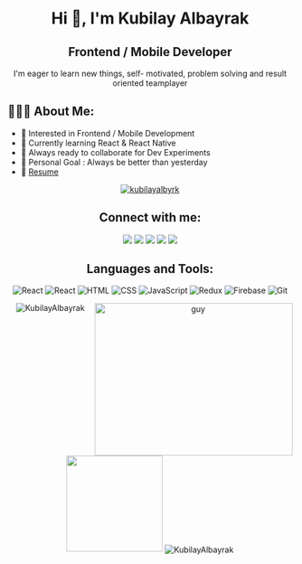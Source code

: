 <h1 align="center">Hi 👋, I'm Kubilay Albayrak</h1>

<h2 align="center" > Frontend / Mobile Developer </h2>


<p align="center" >I'm eager to learn new things, self- motivated, problem solving and result oriented teamplayer </p>

<h2 align="left">👨🏻‍💻 About Me:</h2>

* 🧐   Interested in Frontend / Mobile Development 
* 🌱   Currently learning React & React Native
* 🚀   Always ready to collaborate for Dev Experiments
* 🎯   Personal Goal : Always be better than yesterday
* 📝 [Resume](https://drive.google.com/file/d/1NyictCQ1-A2JE3e-BUs4Bv5TVPlORik3/view?usp=sharing)


<p align="middle"> <a href="https://twitter.com/kubilayalbyrk" target="blank"><img src="https://img.shields.io/twitter/follow/kubilayalbyrk?logo=twitter&style=for-the-badge" alt="kubilayalbyrk" /></a> </p>

<h2 align="center">Connect with me:</h2>
<p align="center">
  <a href="mailto:skubilayalbayrak@gmail.com?subject=[GitHub]%20🔥%20Prise%20de%20contact&body=Bonjour%20Stan%2C%0A%0AJe%20viens%20vers%20toi%20aujourd%27hui%20apr%C3%A8s%20avoir%20vu%20ton%20profil%20GitHub%20pour%20..."><img src="https://img.shields.io/badge/e‑mail-D14836.svg?style=for-the-badge&logo=GMail&logoColor=white"/></a>
  <a href="https://instagram.com/kubilayalbyrk"><img src="https://img.shields.io/badge/instagram-E4405F.svg?style=for-the-badge&logo=instagram&logoColor=white"/></a>
  <a href="https://medium.com/@skubilayalbayrak/"><img src="https://img.shields.io/badge/medium-9146FF.svg?style=for-the-badge&logo=medium&logoColor=white"/></a>
  <a href="https://www.linkedin.com/in/kubilay-albayrak-193892149/"><img src="https://img.shields.io/badge/linkedin-0077B5.svg?style=for-the-badge&logo=linkedin&logoColor=white"/></a>
 <a href="https://twitter.com/kubilayalbyrk"><img src="https://img.shields.io/badge/twitter-1DA1F2.svg?style=for-the-badge&logo=twitter&logoColor=white"/></a>


<h2 align="center">Languages and Tools:</h2>
<p align="center">
<img alt=React src="https://img.shields.io/badge/React-20232A?style=for-the-badge&logo=react&logoColor=61DAFB" />
<img alt=React Native src="https://img.shields.io/badge/React_Native-20232A?style=for-the-badge&logo=react&logoColor=61DAFB" />
<img alt=HTML src="https://img.shields.io/badge/HTML5-E34F26?style=for-the-badge&logo=html5&logoColor=white" />
<img alt=CSS src="https://img.shields.io/badge/CSS3-1572B6?style=for-the-badge&logo=css3&logoColor=white" />
<img alt=JavaScript src="https://img.shields.io/badge/JavaScript-F7DF1E?style=for-the-badge&logo=javascript&logoColor=black" />
<img alt=Redux src="https://img.shields.io/badge/Redux-593D88?style=for-the-badge&logo=redux&logoColor=white" />
<img alt=Firebase src="https://img.shields.io/badge/firebase-ffca28?style=for-the-badge&logo=firebase&logoColor=white" />
<img alt=Git src="https://img.shields.io/badge/Git-F05032?style=for-the-badge&logo=git&logoColor=white" />
 
</p>


<a align= "center" href="https://github.com/KubilayAlbayrak">
  <img align="right" height="270px" alt="guy" width="350" src="https://i.pinimg.com/originals/e4/26/70/e426702edf874b181aced1e2fa5c6cde.gif" /> </a>
  
<p align="center">
<img src="https://github-readme-stats.vercel.app/api/top-langs/?username=KubilayAlbayrak&layout=compact&hide=html&theme=radical" alt="KubilayAlbayrak"/>
<img height="170em" src="https://github-readme-stats.vercel.app/api?username=KubilayAlbayrak&show_icons=true&theme=radical"/>
<img align="center" src="https://github-readme-streak-stats.herokuapp.com/?user=KubilayAlbayrak&theme=dark" alt="KubilayAlbayrak" />


</p>

